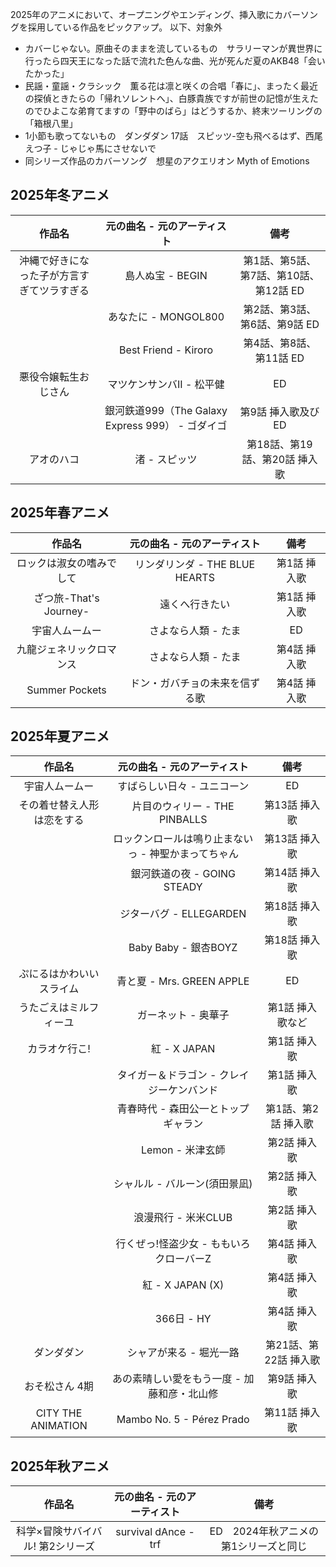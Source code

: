 2025年のアニメにおいて、オープニングやエンディング、挿入歌にカバーソングを採用している作品をピックアップ。
以下、対象外
- カバーじゃない。原曲そのままを流しているもの　サラリーマンが異世界に行ったら四天王になった話で流れた色んな曲、光が死んだ夏のAKB48「会いたかった」
- 民謡・童謡・クラシック　薫る花は凛と咲くの合唱「春に」、まったく最近の探偵ときたらの「帰れソレントへ」、白豚貴族ですが前世の記憶が生えたのでひよこな弟育てますの「野中のばら」はどうするか、終末ツーリングの「箱根八里」
- 1小節も歌ってないもの　ダンダダン 17話　スピッツ-空も飛べるはず、西尾えつ子 - じゃじゃ馬にさせないで
- 同シリーズ作品のカバーソング　想星のアクエリオン Myth of Emotions
  
## 2025年冬アニメ

|作品名|元の曲名 - 元のアーティスト|備考|
|:-:|:-:|:-:|
|沖縄で好きになった子が方言すぎてツラすぎる|島人ぬ宝 - BEGIN|第1話、第5話、第7話、第10話、第12話 ED|
||あなたに - MONGOL800|第2話、第3話、第6話、第9話 ED|
||Best Friend - Kiroro|第4話、第8話、第11話 ED|
|悪役令嬢転生おじさん|マツケンサンバII - 松平健|ED|
||銀河鉄道999（The Galaxy Express 999） - ゴダイゴ|第9話 挿入歌及びED|
|アオのハコ|渚 - スピッツ|第18話、第19話、第20話 挿入歌|

## 2025年春アニメ

|作品名|元の曲名 - 元のアーティスト|備考|
|:-:|:-:|:-:|
|ロックは淑女の嗜みでして|リンダリンダ - THE BLUE HEARTS|第1話 挿入歌|
|ざつ旅-That's Journey-|遠くへ行きたい|第1話 挿入歌|
|宇宙人ムームー|さよなら人類 - たま|ED|
|九龍ジェネリックロマンス|さよなら人類 - たま|第4話 挿入歌|
|Summer Pockets|ドン・ガバチョの未来を信ずる歌|第4話 挿入歌|

## 2025年夏アニメ
|作品名|元の曲名 - 元のアーティスト|備考|
|:-:|:-:|:-:|
|宇宙人ムームー|すばらしい日々 - ユニコーン|ED|
|その着せ替え人形は恋をする|片目のウィリー - THE PINBALLS|第13話 挿入歌|
||ロックンロールは鳴り止まないっ - 神聖かまってちゃん|第13話 挿入歌|
||銀河鉄道の夜 - GOING STEADY|第14話 挿入歌|
||ジターバグ - ELLEGARDEN|第18話 挿入歌|
||Baby Baby - 銀杏BOYZ|第18話 挿入歌|
|ぷにるはかわいいスライム|青と夏 - Mrs. GREEN APPLE|ED|
|うたごえはミルフィーユ|ガーネット - 奥華子|第1話 挿入歌など|
|カラオケ行こ!|紅 - X JAPAN|第1話 挿入歌|
||タイガー＆ドラゴン - クレイジーケンバンド|第1話 挿入歌|
||青春時代 - 森田公一とトップギャラン|第1話、第2話  挿入歌|
||Lemon - 米津玄師|第2話 挿入歌|
||シャルル - バルーン(須田景凪)|第2話 挿入歌|
||浪漫飛行 - 米米CLUB|第2話 挿入歌|
||行くぜっ!怪盗少女 - ももいろクローバーZ|第4話 挿入歌|
||紅 - X JAPAN (X)|第4話 挿入歌|
||366日 - HY|第4話 挿入歌|
|ダンダダン|シャアが来る - 堀光一路|第21話、第22話 挿入歌|
|おそ松さん 4期|あの素晴しい愛をもう一度 - 加藤和彦・北山修|第9話 挿入歌|
|CITY THE ANIMATION|Mambo No. 5 - Pérez Prado|第11話 挿入歌|

## 2025年秋アニメ
|作品名|元の曲名 - 元のアーティスト|備考|
|:-:|:-:|:-:|
|科学×冒険サバイバル! 第2シリーズ|survival dAnce - trf|ED　2024年秋アニメの第1シリーズと同じ|
